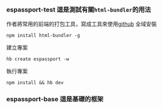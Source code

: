 ### espassport-test 這是測試有關`html-bundler`的用法
作者將常用的前端的打包工具，寫成工具來使用[github](https://github.com/be-fe/html-bundler)
全域安裝

```
npm install html-bundler -g
```
建立專案

```
hb create espassport -w 
```

執行專案

```
npm install && hb dev
```

### espassport-base 這是基礎的框架


